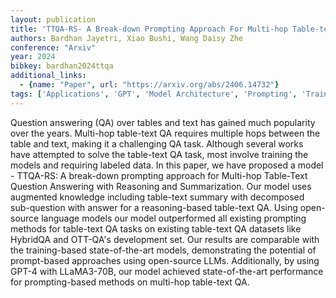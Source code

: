 ```yaml
---
layout: publication
title: 'TTQA-RS- A Break-down Prompting Approach For Multi-hop Table-text Question Answering With Reasoning And Summarization'
authors: Bardhan Jayetri, Xiao Bushi, Wang Daisy Zhe
conference: "Arxiv"
year: 2024
bibkey: bardhan2024ttqa
additional_links:
  - {name: "Paper", url: "https://arxiv.org/abs/2406.14732"}
tags: ['Applications', 'GPT', 'Model Architecture', 'Prompting', 'Training Techniques']
---
```

Question answering (QA) over tables and text has gained much popularity over
the years. Multi-hop table-text QA requires multiple hops between the table and
text, making it a challenging QA task. Although several works have attempted to
solve the table-text QA task, most involve training the models and requiring
labeled data. In this paper, we have proposed a model - TTQA-RS: A break-down
prompting approach for Multi-hop Table-Text Question Answering with Reasoning
and Summarization. Our model uses augmented knowledge including table-text
summary with decomposed sub-question with answer for a reasoning-based
table-text QA. Using open-source language models our model outperformed all
existing prompting methods for table-text QA tasks on existing table-text QA
datasets like HybridQA and OTT-QA's development set. Our results are comparable
with the training-based state-of-the-art models, demonstrating the potential of
prompt-based approaches using open-source LLMs. Additionally, by using GPT-4
with LLaMA3-70B, our model achieved state-of-the-art performance for
prompting-based methods on multi-hop table-text QA.
